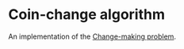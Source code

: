 # Coin-change algorithm

An implementation of the [Change-making problem](https://en.wikipedia.org/wiki/Change-making_problem).